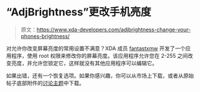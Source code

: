 # “AdjBrightness”更改手机亮度

> 原文：<https://www.xda-developers.com/adjbrightness-change-your-phones-brightness/>

对允许你改变屏幕亮度的常用设置不满意？XDA 成员 [fantastxmw](http://forum.xda-developers.com/member.php?u=2015519) 开发了一个应用程序，使用 root 权限来修改你的屏幕亮度。该应用程序允许您在 2-255 之间改变亮度，并允许您锁定它，这样就没有其他应用程序可以编辑它。

如果出错，还有一个恢复选项。如果你感兴趣，你可以从市场上下载，或者从原始帖子底部附件的[讨论主题](http://forum.xda-developers.com/showthread.php?t=731032)中下载。